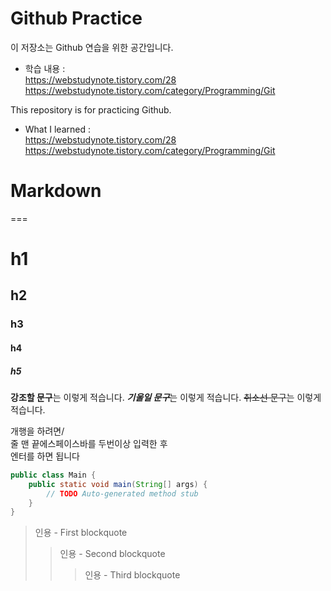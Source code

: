 # Github Practice  

이 저장소는 Github 연습을 위한 공간입니다.  
 - 학습 내용 :  
https://webstudynote.tistory.com/28  
https://webstudynote.tistory.com/category/Programming/Git  
   
This repository is for practicing Github.  
 - What I learned :   
https://webstudynote.tistory.com/28  
https://webstudynote.tistory.com/category/Programming/Git  


# Markdown 
===

# h1
## h2
### h3
#### h4
##### h5

**강조할 문구**는 이렇게 적습니다.
***기울일 문구***는 이렇게 적습니다. 
~~취소선 문구~~는 이렇게 적습니다.    
   
개행을 하려면/   
줄 맨 끝에스페이스바를 두번이상 입력한 후  
엔터를 하면 됩니다   


```Java
public class Main {
	public static void main(String[] args) {
		// TODO Auto-generated method stub
	}
}
```


> 인용 - First blockquote
>> 인용 - Second blockquote
>>> 인용 - Third blockquote



